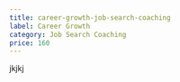```yaml
---
title: career-growth-job-search-coaching
label: Career Growth
category: Job Search Coaching
price: 160
---
```

jkjkj

